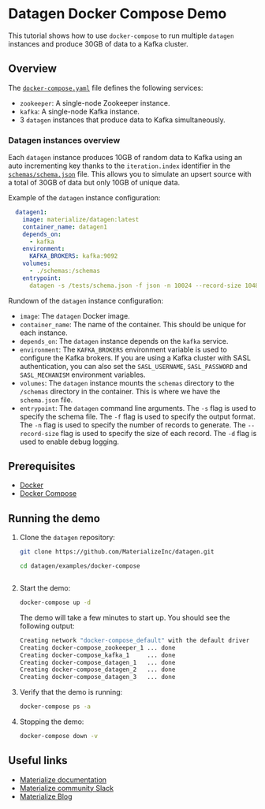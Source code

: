 # Datagen Docker Compose Demo

This tutorial shows how to use `docker-compose` to run multiple `datagen` instances and produce 30GB of data to a Kafka cluster.

## Overview

The [`docker-compose.yaml`](docker-compose.yaml) file defines the following services:

- `zookeeper`: A single-node Zookeeper instance.
- `kafka`: A single-node Kafka instance.
- 3 `datagen` instances that produce data to Kafka simultaneously.

### Datagen instances overview

Each `datagen` instance produces 10GB of random data to Kafka using an auto incrementing key thanks to the `iteration.index` identifier in the [`schemas/schema.json`](schemas/schema.json) file. This allows you to simulate an upsert source with a total of 30GB of data but only 10GB of unique data.

Example of the `datagen` instance configuration:

```yaml
  datagen1:
    image: materialize/datagen:latest
    container_name: datagen1
    depends_on:
      - kafka
    environment:
      KAFKA_BROKERS: kafka:9092
    volumes:
      - ./schemas:/schemas
    entrypoint:
      datagen -s /tests/schema.json -f json -n 10024 --record-size 1048576 -d
```

Rundown of the `datagen` instance configuration:

- `image`: The `datagen` Docker image.
- `container_name`: The name of the container. This should be unique for each instance.
- `depends_on`: The `datagen` instance depends on the `kafka` service.
- `environment`: The `KAFKA_BROKERS` environment variable is used to configure the Kafka brokers. If you are using a Kafka cluster with SASL authentication, you can also set the `SASL_USERNAME`, `SASL_PASSWORD` and `SASL_MECHANISM` environment variables.
- `volumes`: The `datagen` instance mounts the `schemas` directory to the `/schemas` directory in the container. This is where we have the `schema.json` file.
- `entrypoint`: The `datagen` command line arguments. The `-s` flag is used to specify the schema file. The `-f` flag is used to specify the output format. The `-n` flag is used to specify the number of records to generate. The `--record-size` flag is used to specify the size of each record. The `-d` flag is used to enable debug logging.

## Prerequisites

- [Docker](https://docs.docker.com/get-docker/)
- [Docker Compose](https://docs.docker.com/compose/install/)

## Running the demo

1. Clone the `datagen` repository:

    ```bash
    git clone https://github.com/MaterializeInc/datagen.git

    cd datagen/examples/docker-compose
    ```
    ```

1. Start the demo:

    ```bash
    docker-compose up -d
    ```

    The demo will take a few minutes to start up. You should see the following output:

    ```bash
    Creating network "docker-compose_default" with the default driver
    Creating docker-compose_zookeeper_1 ... done
    Creating docker-compose_kafka_1     ... done
    Creating docker-compose_datagen_1   ... done
    Creating docker-compose_datagen_2   ... done
    Creating docker-compose_datagen_3   ... done
    ```

1. Verify that the demo is running:

    ```bash
    docker-compose ps -a
    ```

1. Stopping the demo:

    ```bash
    docker-compose down -v
    ```

## Useful links

- [Materialize documentation](https://materialize.com/docs/)
- [Materialize community Slack](https://materialize.com/s/chat)
- [Materialize Blog](https://materialize.com/blog/)
